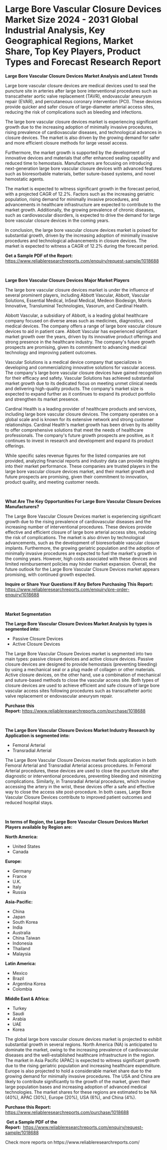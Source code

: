 <p><h1>Large Bore Vascular Closure Devices Market Size 2024 - 2031 Global Industrial Analysis, Key Geographical Regions, Market Share, Top Key Players, Product Types and Forecast Research Report</h1></p><p><strong>Large Bore Vascular Closure Devices Market Analysis and Latest Trends</strong></p>
<p><p>Large bore vascular closure devices are medical devices used to seal the puncture site in arteries after large bore interventional procedures such as transcatheter aortic valve replacement (TAVR), endovascular aneurysm repair (EVAR), and percutaneous coronary intervention (PCI). These devices provide quicker and safer closure of large-diameter arterial access sites, reducing the risk of complications such as bleeding and infections.</p><p>The large bore vascular closure devices market is experiencing significant growth due to the increasing adoption of minimally invasive procedures, rising prevalence of cardiovascular diseases, and technological advances in closure devices. The market is also driven by the growing demand for safer and more efficient closure methods for large vessel access.</p><p>Furthermore, the market growth is supported by the development of innovative devices and materials that offer enhanced sealing capability and reduced time to hemostasis. Manufacturers are focusing on introducing next-generation large bore vascular closure devices with advanced features such as bioresorbable materials, better suture-based systems, and novel hemostatic agents.</p><p>The market is expected to witness significant growth in the forecast period, with a projected CAGR of 12.2%. Factors such as the increasing geriatric population, rising demand for minimally invasive procedures, and advancements in healthcare infrastructure are expected to contribute to the market growth. Additionally, the growing prevalence of chronic diseases, such as cardiovascular disorders, is expected to drive the demand for large bore vascular closure devices in the coming years.</p><p>In conclusion, the large bore vascular closure devices market is poised for substantial growth, driven by the increasing adoption of minimally invasive procedures and technological advancements in closure devices. The market is expected to witness a CAGR of 12.2% during the forecast period.</p></p>
<p><strong>Get a Sample PDF of the Report:&nbsp;</strong> <a href="https://www.reliableresearchreports.com/enquiry/request-sample/1018688">https://www.reliableresearchreports.com/enquiry/request-sample/1018688</a></p>
<p>&nbsp;</p>
<p><strong>Large Bore Vascular Closure Devices Major Market Players</strong></p>
<p><p>The large bore vascular closure devices market is under the influence of several prominent players, including Abbott Vascular, Abbott, Vascular Solutions, Essential Medical, InSeal Medical, Medeon Biodesign, Morris Innovative, Transluminal Technologies, Vasorum, and Cardinal Health. </p><p>Abbott Vascular, a subsidiary of Abbott, is a leading global healthcare company focused on diverse areas such as medicines, diagnostics, and medical devices. The company offers a range of large bore vascular closure devices to aid in patient care. Abbott Vascular has experienced significant market growth over the years, driven by its innovative product offerings and strong presence in the healthcare industry. The company's future growth prospects are promising, given its commitment to advancing medical technology and improving patient outcomes. </p><p>Vascular Solutions is a medical device company that specializes in developing and commercializing innovative solutions for vascular access. The company's large bore vascular closure devices have gained recognition for their efficacy and safety. Vascular Solutions has achieved substantial market growth due to its dedicated focus on meeting unmet clinical needs and delivering high-quality products. The company's market size is expected to expand further as it continues to expand its product portfolio and strengthen its market presence.</p><p>Cardinal Health is a leading provider of healthcare products and services, including large bore vascular closure devices. The company operates on a global scale and is known for its extensive network and strong customer relationships. Cardinal Health's market growth has been driven by its ability to offer comprehensive solutions that meet the needs of healthcare professionals. The company's future growth prospects are positive, as it continues to invest in research and development and expand its product offerings. </p><p>While specific sales revenue figures for the listed companies are not provided, analyzing financial reports and industry data can provide insights into their market performance. These companies are trusted players in the large bore vascular closure devices market, and their market growth and future prospects are promising, given their commitment to innovation, product quality, and meeting customer needs.</p></p>
<p>&nbsp;</p>
<p><strong>What Are The Key Opportunities For Large Bore Vascular Closure Devices Manufacturers?</strong></p>
<p><p>The Large Bore Vascular Closure Devices market is experiencing significant growth due to the rising prevalence of cardiovascular diseases and the increasing number of interventional procedures. These devices provide effective and efficient closure of large bore arterial access sites, reducing the risk of complications. The market is also driven by technological advancements, such as the development of bioresorbable vascular closure implants. Furthermore, the growing geriatric population and the adoption of minimally invasive procedures are expected to fuel the market's growth in the coming years. However, high costs associated with these devices and limited reimbursement policies may hinder market expansion. Overall, the future outlook for the Large Bore Vascular Closure Devices market appears promising, with continued growth expected.</p></p>
<p><strong>Inquire or Share Your Questions If Any Before Purchasing This Report:</strong> <a href="https://www.reliableresearchreports.com/enquiry/pre-order-enquiry/1018688">https://www.reliableresearchreports.com/enquiry/pre-order-enquiry/1018688</a></p>
<p>&nbsp;</p>
<p><strong>Market Segmentation</strong></p>
<p><strong>The Large Bore Vascular Closure Devices Market Analysis by types is segmented into:</strong></p>
<p><ul><li>Passive Closure Devices</li><li>Active Closure Devices</li></ul></p>
<p><p>The Large Bore Vascular Closure Devices market is segmented into two main types: passive closure devices and active closure devices. Passive closure devices are designed to provide hemostasis (preventing bleeding) by using a mechanical seal or a plug made of collagen or other materials. Active closure devices, on the other hand, use a combination of mechanical and suture-based methods to close the vascular access site. Both types of closure devices are used to achieve efficient and safe closure of large bore vascular access sites following procedures such as transcatheter aortic valve replacement or endovascular aneurysm repair.</p></p>
<p><strong>Purchase this Report:&nbsp;</strong><a href="https://www.reliableresearchreports.com/purchase/1018688">https://www.reliableresearchreports.com/purchase/1018688</a></p>
<p>&nbsp;</p>
<p><strong>The Large Bore Vascular Closure Devices Market Industry Research by Application is segmented into:</strong></p>
<p><ul><li>Femoral Arterial</li><li>Transradial Arterial</li></ul></p>
<p><p>The Large Bore Vascular Closure Devices market finds application in both Femoral Arterial and Transradial Arterial access procedures. In Femoral Arterial procedures, these devices are used to close the puncture site after diagnostic or interventional procedures, preventing bleeding and minimizing complications. Similarly, in Transradial Arterial procedures, which involve accessing the artery in the wrist, these devices offer a safe and effective way to close the access site post-procedure. In both cases, Large Bore Vascular Closure Devices contribute to improved patient outcomes and reduced hospital stays.</p></p>
<p>&nbsp;</p>
<p><strong>In terms of Region, the Large Bore Vascular Closure Devices Market Players available by Region are:</strong></p>
<p>
    <p> <strong> North America: </strong>
        <ul>
            <li>United States</li>
            <li>Canada</li>
        </ul>
        </p> 
    <p> <strong> Europe: </strong>
        <ul>
            <li>Germany</li>
            <li>France</li>
            <li>U.K.</li>
            <li>Italy</li>
            <li>Russia</li>
        </ul>
        </p> 
    <p> <strong> Asia-Pacific: </strong>
        <ul>
            <li>China</li>
            <li>Japan</li>
            <li>South Korea</li>
            <li>India</li>
            <li>Australia</li>
            <li>China Taiwan</li>
            <li>Indonesia</li>
            <li>Thailand</li>
            <li>Malaysia</li>
        </ul>
        </p> 
    <p> <strong> Latin America: </strong>
        <ul>
            <li>Mexico</li>
            <li>Brazil</li>
            <li>Argentina Korea</li>
            <li>Colombia</li>
        </ul>
        </p> 
    <p> <strong> Middle East & Africa: </strong>
        <ul>
            <li>Turkey</li>
            <li>Saudi</li>
            <li>Arabia</li>
            <li>UAE</li>
            <li>Korea</li>
        </ul>
    </p>
    </p>
<p><p>The global large bore vascular closure devices market is projected to exhibit substantial growth in several regions. North America (NA) is anticipated to dominate the market, owing to the increasing prevalence of cardiovascular diseases and the well-established healthcare infrastructure in the region. The market in Asia Pacific (APAC) is expected to witness significant growth due to the rising geriatric population and increasing healthcare expenditure. Europe is also projected to hold a considerable market share due to the growing demand for minimally invasive procedures. The USA and China are likely to contribute significantly to the growth of the market, given their large population bases and increasing adoption of advanced medical technologies. The market shares for these regions are estimated to be NA (40%), APAC (30%), Europe (20%), USA (6%), and China (4%).</p></p>
<p><strong>Purchase this Report: </strong><a href="https://www.reliableresearchreports.com/purchase/1018688">https://www.reliableresearchreports.com/purchase/1018688</a></p>
<p>&nbsp;<strong>Get a Sample PDF of the Report:&nbsp;&nbsp;</strong><a href="https://www.reliableresearchreports.com/enquiry/request-sample/1018688">https://www.reliableresearchreports.com/enquiry/request-sample/1018688</a></p>
<p><strong></strong></p>
<p>Check more reports on https://www.reliableresearchreports.com/</p>